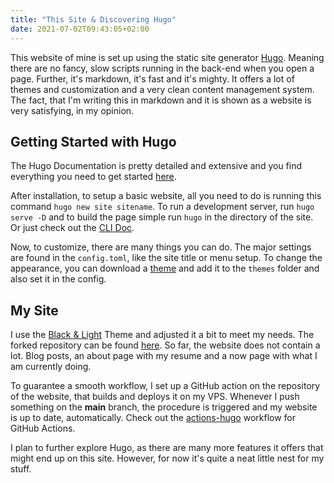 ```yaml
---
title: "This Site & Discovering Hugo"
date: 2021-07-02T09:43:05+02:00
---
```


This website of mine is set up using the static site generator [Hugo](https://gohugo.io/). Meaning there are no fancy, slow scripts running in the back-end when you open a page. Further, it's markdown, it's fast and it's mighty. It offers a lot of themes and customization and a very clean content management system. The fact, that I'm writing this in markdown and it is shown as a website is very satisfying, in my opinion.

## Getting Started with Hugo
The Hugo Documentation is pretty detailed and extensive and you find everything you need to get started [here](https://gohugo.io/getting-started/).

After installation, to setup a basic website, all you need to do is running this command  `hugo new site sitename`. To run a development server, run `hugo serve -D` and to build the page simple run `hugo` in the directory of the site. Or just check out the [CLI Doc](https://gohugo.io/commands/).

Now, to customize, there are many things you can do. The major settings are found in the `config.toml`, like the site title or menu setup. To change the appearance, you can download a [theme](https://themes.gohugo.io/) and add it to the `themes` folder and also set it in the config.

## My Site
I use the [Black & Light](https://github.com/davidhampgonsalves/hugo-black-and-light-theme) Theme and adjusted it a bit to meet my needs. The forked repository can be found [here](https://github.com/lucashabersaat/hugo-black-and-light-theme). So far, the website does not contain a lot. Blog posts, an about page with my resume and a now page with what I am currently doing.

To guarantee a smooth workflow, I set up a GitHub action on the repository of the website, that builds and deploys it on my VPS. Whenever I push something on the **main** branch, the procedure is triggered and my website is up to date, automatically. Check out the [actions-hugo](https://github.com/peaceiris/actions-hugo) workflow for GitHub Actions.

I plan to further explore Hugo, as there are many more features it offers that might end up on this site. However, for now it's quite a neat little nest for my stuff.
